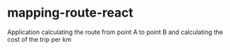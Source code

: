 # mapping-route-react
Application calculating the route from point A to point B and calculating the cost of the trip per km
